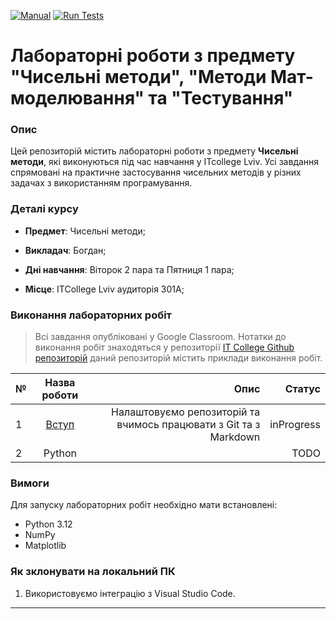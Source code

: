 [![Manual](https://github.com/BobasB/2024_kn41_nm/actions/workflows/manual.yml/badge.svg)](https://github.com/BobasB/2024_kn41_nm/actions/workflows/manual.yml)
[![Run Tests](https://github.com/BobasB/2024_kn41_nm/actions/workflows/python-app.yml/badge.svg)](https://github.com/BobasB/2024_kn41_nm/actions/workflows/python-app.yml)

# Лабораторні роботи з предмету "Чисельні методи", "Методи Мат-моделювання" та "Тестування"

### Опис
Цей репозиторій містить лабораторні роботи з предмету **Чисельні методи**, які виконуються під час навчання у ITcollege Lviv. Усі завдання спрямовані на практичне застосування чисельних методів у різних задачах з використанням програмування.

### Деталі курсу
- **Предмет**: Чисельні методи;
+ **Викладач**: Богдан;
* **Дні навчання**: Віторок 2 пара та Пятниця 1 пара;
+ **Місце**: ITCollege Lviv аудиторія 301А;

### Виконання лабораторних робіт
> Всі завдання опубліковані у Google Classroom.
> Нотатки до виконання робіт знаходяться у репозиторії [IT College Github репозиторій](https://github.com/BobasB/it_college/tree/main)
> даний репозиторій містить приклади виконання робіт.

| № | Назва роботи | Опис  | Статус      |
|:---|:---:|---:|---:|
| 1 | [Вступ](./init/README.md) | Налаштовуємо репозиторій та вчимось працювати з Git та з Markdown | inProgress |
| 2 | Python | | TODO |

### Вимоги
Для запуску лабораторних робіт необхідно мати встановлені:
- Python 3.12
- NumPy
- Matplotlib

### Як зклонувати на локальний ПК
1. Використовуємо інтеграцію з Visual Studio Code.

---